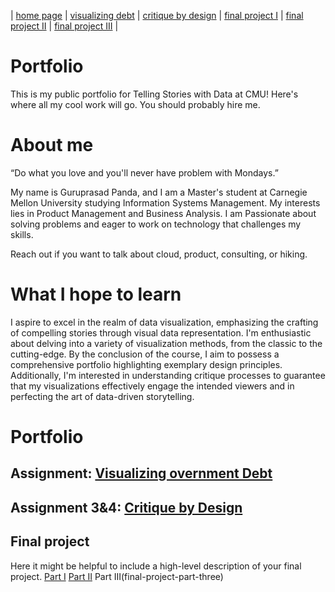 | [home page](https://gurujiii2507.github.io/tswd-portfolio-templates/) | [visualizing debt](visualizing-government-debt) | [critique by design](critique-by-design) | [final project I](final-project-part-one) | [final project II](final-project-part-two) | [final project III](final-project-part-three) |

# Portfolio
This is my public portfolio for Telling Stories with Data at CMU!  Here's where all my cool work will go.  You should probably hire me. 

# About me
“Do what you love and you'll never have problem with Mondays.”

My name is Guruprasad Panda, and I am a Master's student at Carnegie Mellon University studying Information Systems Management. My interests lies in Product Management and Business Analysis. I am Passionate about solving problems and eager to work on technology that challenges my skills. 

Reach out if you want to talk about cloud, product, consulting, or hiking.


# What I hope to learn
I aspire to excel in the realm of data visualization, emphasizing the crafting of compelling stories through visual data representation. I'm enthusiastic about delving into a variety of visualization methods, from the classic to the cutting-edge. By the conclusion of the course, I aim to possess a comprehensive portfolio highlighting exemplary design principles. Additionally, I'm interested in understanding critique processes to guarantee that my visualizations effectively engage the intended viewers and in perfecting the art of data-driven storytelling.


# Portfolio

## Assignment: [Visualizing overnment Debt](visualizing-government-debt)


## Assignment 3&4: [Critique by Design](critique-by-design)
  

## Final project
Here it might be helpful to include a high-level description of your final project. 
[Part I](final-project-part-one)
[Part II](final-project-part-two)
Part III(final-project-part-three)
